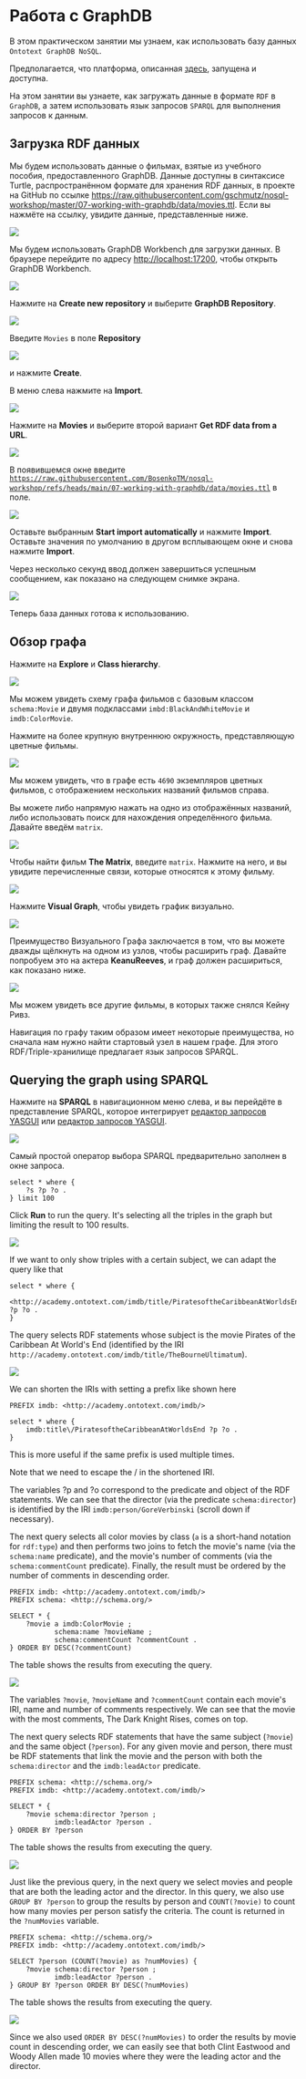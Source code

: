 # Работа с GraphDB

В этом практическом занятии мы узнаем, как использовать базу данных `Ontotext GraphDB NoSQL`.

Предполагается, что платформа, описанная [здесь](../01-environment/README.md), запущена и доступна.

На этом занятии вы узнаете, как загружать данные в формате `RDF` в `GraphDB`, а затем использовать язык запросов `SPARQL` для выполнения запросов к данным.

## Загрузка RDF данных

Мы будем использовать данные о фильмах, взятые из учебного пособия, предоставленного GraphDB. Данные доступны в синтаксисе Turtle, распространённом формате для хранения RDF данных, в проекте на GitHub по ссылке <https://raw.githubusercontent.com/gschmutz/nosql-workshop/master/07-working-with-graphdb/data/movies.ttl>. Если вы нажмёте на ссылку, увидите данные, представленные ниже.

![](./images/graphdb-movies-data.png)

Мы будем использовать GraphDB Workbench для загрузки данных. В браузере перейдите по адресу <http://localhost:17200>, чтобы открыть GraphDB Workbench.

![](./images/graphdb-workbench-1.png)

Нажмите на **Create new repository** и выберите **GraphDB Repository**.

![](./images/graphdb-workbench-2.png)

Введите `Movies` в поле **Repository** 

![](./images/graphdb-workbench-3.png)

и нажмите **Create**.

В меню слева нажмите на **Import**.

![](./images/graphdb-import-1.png)

Нажмите на **Movies** и выберите второй вариант **Get RDF data from a URL**.

![](./images/graphdb-import-2.png)

В появившемся окне введите [`https://raw.githubusercontent.com/BosenkoTM/nosql-workshop/refs/heads/main/07-working-with-graphdb/data/movies.ttl`](https://raw.githubusercontent.com/BosenkoTM/nosql-workshop/refs/heads/main/07-working-with-graphdb/data/movies.ttl) в поле.

![](./images/graphdb-import-33.png)

Оставьте выбранным **Start import automatically** и нажмите **Import**. Оставьте значения по умолчанию в другом всплывающем окне и снова нажмите **Import**.

Через несколько секунд ввод должен завершиться успешным сообщением, как показано на следующем снимке экрана.

![](./images/graphdb-import-44.png)

Теперь база данных готова к использованию.

## Обзор графа

Нажмите на **Explore** и **Class hierarchy**.

![](./images/graphdb-explore-1.png)

Мы можем увидеть схему графа фильмов с базовым классом `schema:Movie` и двумя подклассами `imbd:BlackAndWhiteMovie` и `imdb:ColorMovie`.

Нажмите на более крупную внутреннюю окружность, представляющую цветные фильмы.

![](./images/graphdb-explore-2.png)

Мы можем увидеть, что в графе есть `4690` экземпляров цветных фильмов, с отображением нескольких названий фильмов справа.

Вы можете либо напрямую нажать на одно из отображённых названий, либо использовать поиск для нахождения определённого фильма. Давайте введём `matrix`.


![](./images/graphdb-explore-3.png)

Чтобы найти фильм **The Matrix**, введите `matrix`. Нажмите на него, и вы увидите перечисленные связи, которые относятся к этому фильму.

![](./images/graphdb-explore-4.png)

Нажмите **Visual Graph**, чтобы увидеть график визуально.

![](./images/graphdb-explore-5.png)

Преимущество Визуального Графа заключается в том, что вы можете дважды щёлкнуть на одном из узлов, чтобы расширить граф. Давайте попробуем это на актера **KeanuReeves**, и граф должен расшириться, как показано ниже.


![](./images/graphdb-explore-6.png)

Мы можем увидеть все другие фильмы, в которых также снялся Кейну Ривз.

Навигация по графу таким образом имеет некоторые преимущества, но сначала нам нужно найти стартовый узел в нашем графе. Для этого RDF/Triple-хранилище предлагает язык запросов SPARQL.


## Querying the graph using SPARQL

Нажмите на **SPARQL** в навигационном меню слева, и вы перейдёте в представление SPARQL, которое интегрирует [редактор запросов YASGUI](http://about.yasgui.org/) или [редактор запросов YASGUI](https://docs.triply.cc/yasgui/).

![](./images/graphdb-sparql-1.png)

Самый простой оператор выбора SPARQL предварительно заполнен в окне запроса.

```sparql
select * where {
    ?s ?p ?o .
} limit 100
```

Click **Run** to run the query. It's selecting all the triples in the graph but limiting the result to 100 results. 

![](./images/graphdb-sparql-2.png)

If we want to only show triples with a certain subject, we can adapt the query like that

```sparql
select * where {
    <http://academy.ontotext.com/imdb/title/PiratesoftheCaribbeanAtWorldsEnd> ?p ?o .
}
```

The query selects RDF statements whose subject is the movie Pirates of the Caribbean At World's End (identified by the IRI `http://academy.ontotext.com/imdb/title/TheBourneUltimatum`). 

![](./images/graphdb-sparql-3.png)

We can shorten the IRIs with setting a prefix like shown here

```sparql
PREFIX imdb: <http://academy.ontotext.com/imdb/>

select * where {
    imdb:title\/PiratesoftheCaribbeanAtWorldsEnd ?p ?o .
}
```

This is more useful if the same prefix is used multiple times.

Note that we need to escape the / in the shortened IRI.

The variables ?p and ?o correspond to the predicate and object of the RDF statements. We can see that the director (via the predicate `schema:director`) is identified by the IRI `imdb:person/GoreVerbinski` (scroll down if necessary).


The next query selects all color movies by class (`a` is a short-hand notation for `rdf:type`) and then performs two joins to fetch the movie's name (via the `schema:name` predicate), and the movie's number of comments (via the `schema:commentCount` predicate). Finally, the result must be ordered by the number of comments in descending order.

```sparql
PREFIX imdb: <http://academy.ontotext.com/imdb/>
PREFIX schema: <http://schema.org/>

SELECT * { 
    ?movie a imdb:ColorMovie ;
           schema:name ?movieName ;
           schema:commentCount ?commentCount .
} ORDER BY DESC(?commentCount)
```

The table shows the results from executing the query.

![](./images/graphdb-sparql-4.png)

The variables `?movie`, `?movieName` and `?commentCount` contain each movie's IRI, name and number of comments respectively. We can see that the movie with the most comments, The Dark Knight Rises, comes on top.


The next query selects RDF statements that have the same subject (`?movie`) and the same object (`?person`). 
For any given movie and person, there must be RDF statements that link the movie and the person with both the `schema:director` and the `imdb:leadActor` predicate.

```sparql
PREFIX schema: <http://schema.org/>
PREFIX imdb: <http://academy.ontotext.com/imdb/>

SELECT * { 
	?movie schema:director ?person ;
           imdb:leadActor ?person .
} ORDER BY ?person
```

The table shows the results from executing the query.

![](./images/graphdb-sparql-5.png)

Just like the previous query, in the next query we select movies and people that are both the leading actor and the director. In this query, we also use `GROUP BY ?person` to group the results by person and `COUNT(?movie)` to count how many movies per person satisfy the criteria. The count is returned in the `?numMovies` variable.

```sparql
PREFIX schema: <http://schema.org/>
PREFIX imdb: <http://academy.ontotext.com/imdb/>

SELECT ?person (COUNT(?movie) as ?numMovies) { 
	?movie schema:director ?person ;
           imdb:leadActor ?person .
} GROUP BY ?person ORDER BY DESC(?numMovies)
```

The table shows the results from executing the query.

![](./images/graphdb-sparql-6.png)

Since we also used `ORDER BY DESC(?numMovies)` to order the results by movie count in descending order, we can easily see that both Clint Eastwood and Woody Allen made 10 movies where they were the leading actor and the director.

